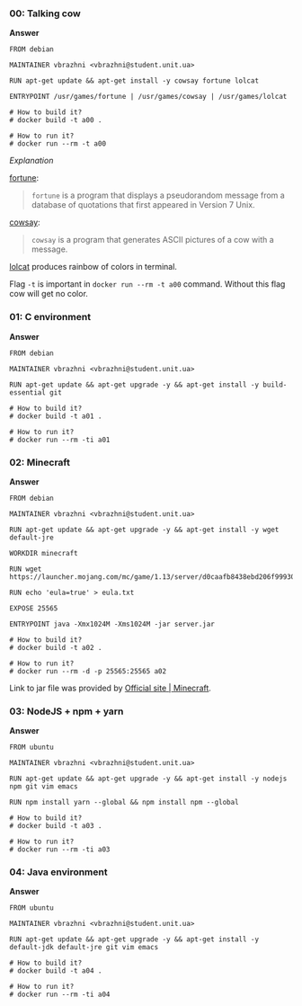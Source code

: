 ### 00: Talking cow

**Answer**

```
FROM debian

MAINTAINER vbrazhni <vbrazhni@student.unit.ua>

RUN apt-get update && apt-get install -y cowsay fortune lolcat

ENTRYPOINT /usr/games/fortune | /usr/games/cowsay | /usr/games/lolcat

# How to build it?
# docker build -t a00 .

# How to run it?
# docker run --rm -t a00
```

_Explanation_

[fortune](https://en.wikipedia.org/wiki/Fortune_(Unix)):

> `fortune` is a program that displays a pseudorandom message from a database of quotations that first appeared in Version 7 Unix.

[cowsay](https://en.wikipedia.org/wiki/Cowsay):

> `cowsay` is a program that generates ASCII pictures of a cow with a message.

[lolcat](https://github.com/busyloop/lolcat) produces rainbow of colors in terminal.

Flag `-t` is important in `docker run --rm -t a00` command. Without this flag cow will get no color.

### 01: C environment

**Answer**

```
FROM debian

MAINTAINER vbrazhni <vbrazhni@student.unit.ua>

RUN apt-get update && apt-get upgrade -y && apt-get install -y build-essential git

# How to build it?
# docker build -t a01 .

# How to run it?
# docker run --rm -ti a01
```

### 02: Minecraft

**Answer**

```
FROM debian

MAINTAINER vbrazhni <vbrazhni@student.unit.ua>

RUN apt-get update && apt-get upgrade -y && apt-get install -y wget default-jre

WORKDIR minecraft

RUN wget https://launcher.mojang.com/mc/game/1.13/server/d0caafb8438ebd206f99930cfaecfa6c9a13dca0/server.jar

RUN echo 'eula=true' > eula.txt

EXPOSE 25565

ENTRYPOINT java -Xmx1024M -Xms1024M -jar server.jar

# How to build it?
# docker build -t a02 .

# How to run it?
# docker run --rm -d -p 25565:25565 a02
```

Link to jar file was provided by [Official site | Minecraft](https://minecraft.net/en-us/download/server).

### 03: NodeJS + npm + yarn

**Answer**

```
FROM ubuntu

MAINTAINER vbrazhni <vbrazhni@student.unit.ua>

RUN apt-get update && apt-get upgrade -y && apt-get install -y nodejs npm git vim emacs

RUN npm install yarn --global && npm install npm --global

# How to build it?
# docker build -t a03 .

# How to run it?
# docker run --rm -ti a03
```

### 04: Java environment

**Answer**

```
FROM ubuntu

MAINTAINER vbrazhni <vbrazhni@student.unit.ua>

RUN apt-get update && apt-get upgrade -y && apt-get install -y default-jdk default-jre git vim emacs

# How to build it?
# docker build -t a04 .

# How to run it?
# docker run --rm -ti a04
```